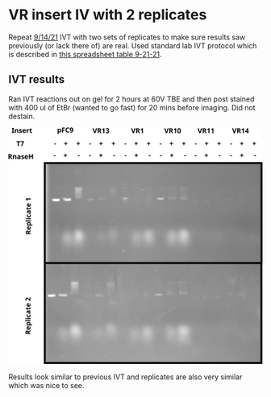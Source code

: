# VR insert IV with 2 replicates

Repeat [9/14/21](34_9-14_21.md) IVT with two sets of replicates to
make sure results saw previously (or lack there of) are real. Used
standard lab IVT protocol which is described in [this spreadsheet table 9-21-21](https://docs.google.com/spreadsheets/d/1MHvlWMkcTyaiC89gw1SH2E4P3L9vcjeuG9Od9_k7VZA/edit?usp=sharing).

## IVT results

Ran IVT reactions out on gel for 2 hours at 60V TBE and then post stained with 400 ul of EtBr (wanted to go fast) for 20 mins before
imaging. Did not destain.

![](images/assorted/IVT-VR-inserts-rep1-rep2-9-21-20.svg)

Results look similar to previous IVT and replicates are also
very similar which was nice to see.